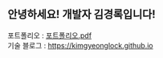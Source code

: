 ## 안녕하세요! 개발자 김경록입니다!

포트폴리오 : [포트폴리오.pdf](https://drive.google.com/file/d/1R-KLAFaBXfylSkZfUmET0YLJq56SpzL_/view?usp=drive_link)<br>
기술 블로그 : <https://kimgyeonglock.github.io>
